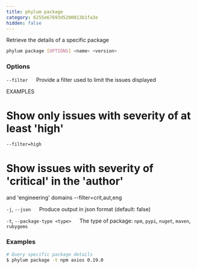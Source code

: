 ```yaml
---
title: phylum package
category: 6255e67693d5200013b1fa3e
hidden: false
---
```


Retrieve the details of a specific package
```sh
phylum package [OPTIONS] <name> <version>
```

### Options

`--filter`
&emsp; Provide a filter used to limit the issues displayed

EXAMPLES
# Show only issues with severity of at least 'high'
    --filter=high

# Show issues with severity of 'critical' in the 'author'
and 'engineering' domains
    --filter=crit,aut,eng

`-j`, `--json`
&emsp; Produce output in json format (default: false)

`-t`, `--package-type <type>`
&emsp; The type of package: `npm`, `pypi`, `nuget`, `maven`, `rubygems`

### Examples

```sh
# Query specific package details
$ phylum package -t npm axios 0.19.0
```
